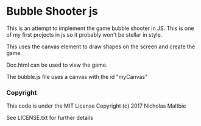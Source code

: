 # Bubble Shooter js

This is an attempt to implement the game bubble shooter in JS. This is one of
my first projects in js so it probably won't be stellar in style.

This uses the canvas element to draw shapes on the screen and create the game.

Doc.html can be used to view the game.

The bubble.js file uses a canvas with the id "myCanvas"

### Copyright ###
This code is under the MIT License Copyright (c) 2017 Nicholas Maltbie

See LICENSE.txt for further details
